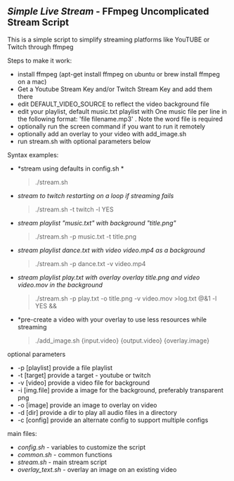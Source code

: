 *Simple Live Stream* - FFmpeg Uncomplicated Stream Script
------------------------------------------------

This is a simple script to simplify streaming platforms like YouTUBE or Twitch through ffmpeg

Steps to make it work:
- install ffmpeg (apt-get install ffmpeg on ubuntu or brew install ffmpeg on a mac)
- Get a Youtube Stream Key and/or Twitch Stream Key and add them there
- edit DEFAULT_VIDEO_SOURCE to reflect the video background file
- edit your playlist, default music.txt playlist with One music file per line 
  in the following format: 'file filename.mp3' . Note the word file is required
- optionally run the screen command if you want to run it remotely
- optionally add an overlay to your video with add_image.sh
- run stream.sh with optional parameters below

Syntax examples:
- *stream using defaults in config.sh *
    > ./stream.sh 
- *stream to twitch restarting on a loop if streaming fails*
    > ./stream.sh -t twitch -l YES
- *stream playlist "music.txt" with background "title.png"*
    > ./stream.sh -p music.txt -t title.png
- *stream playlist dance.txt with video video.mp4 as a background*
    > ./stream.sh -p dance.txt -v video.mp4
- *stream playlist play.txt with overlay overlay title.png and video video.mov in the background*
    > ./stream.sh -p play.txt -o title.png -v video.mov >log.txt @&1 -l YES &&
- *pre-create a video with your overlay to use less resources while streaming
    > ./add_image.sh {input.video} {output.video} {overlay.image}

optional parameters
- -p [playlist]  provide a file playlist
- -t [target]    provide a target - youtube or twitch
- -v [video]     provide a video file for background
- -i [img.file]  provide a image for the background, preferably transparent png
- -o [image]     provide an image to overlay on video
- -d [dir]       provide a dir to play all audio files in a directory
- -c [config]    provide an alternate config to support multiple configs

main files:
- *config.sh* - variables to customize the script
- *common.sh* - common functions
- *stream.sh* - main stream script
- *overlay_text.sh* - overlay an image on an existing video


